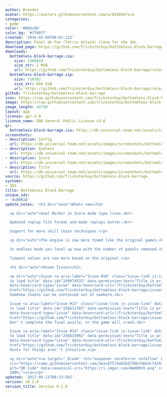 ```yaml
---
author: Brandon
avatar: https://avatars.githubusercontent.com/u/824564?v=4
categories:
- game
color: '#8b8c8b'
color_bg: '#7f807f'
created: '2016-03-04T08:01:22Z'
description: Panel de Pon (Tetris Attack) clone for the 3ds.
download_page: https://github.com/TricksterGuy/bottomless-block-barrage/releases
downloads:
  bottomless-block-barrage.cia:
    size: 1369024
    size_str: 1 MiB
    url: https://github.com/TricksterGuy/bottomless-block-barrage/releases/download/v0.2.0/bottomless-block-barrage.cia
  bottomless-block-barrage.zip:
    size: 710782
    size_str: 694 KiB
    url: https://github.com/TricksterGuy/bottomless-block-barrage/releases/download/v0.2.0/bottomless-block-barrage.zip
github: TricksterGuy/bottomless-block-barrage
icon: https://raw.githubusercontent.com/TricksterGuy/bottomless-block-barrage/master/resources/icon.png
image: https://raw.githubusercontent.com/TricksterGuy/bottomless-block-barrage/master/resources/banner.png
image_length: 42720
layout: app
license: gpl-3.0
license_name: GNU General Public License v3.0
qr:
  bottomless-block-barrage.cia: https://db.universal-team.net/assets/images/qr/bottomless-block-barrage-cia.png
screenshots:
- description: Config
  url: https://db.universal-team.net/assets/images/screenshots/bottomless-block-barrage/config.png
- description: Endless
  url: https://db.universal-team.net/assets/images/screenshots/bottomless-block-barrage/endless.png
- description: Score
  url: https://db.universal-team.net/assets/images/screenshots/bottomless-block-barrage/score.png
- description: Title
  url: https://db.universal-team.net/assets/images/screenshots/bottomless-block-barrage/title.png
source: https://github.com/TricksterGuy/bottomless-block-barrage
systems:
- 3DS
title: Bottomless Block Barrage
unique_ids:
- '0xB0B1B'
update_notes: '<h2 dir="auto">Whats new</h2>

  <p dir="auto">Goal Marker in Score mode type lines.<br>

  Updated replay file format and made replays better.<br>

  Support for more skill chain techniques.</p>

  <p dir="auto">The engine is now more timed like the original games.<br>

  In endless mode you level up now with the number of panels removed.<br>

  Timeout values are now more based on the original.</p>

  <h2 dir="auto">Known Issues</h2>

  <p dir="auto">Issue <a aria-label="Issue #10" class="issue-link js-issue-link" data-error-text="Failed
  to load title" data-id="249974535" data-permission-text="Title is private" data-url="https://github.com/TricksterGuy/bottomless-block-barrage/issues/10"
  data-hovercard-type="issue" data-hovercard-url="/TricksterGuy/bottomless-block-barrage/issues/10/hovercard"
  href="https://github.com/TricksterGuy/bottomless-block-barrage/issues/10">#10</a>.
  Somehow chains can be continued out of nowhere.<br>

  Issue <a aria-label="Issue #13" class="issue-link js-issue-link" data-error-text="Failed
  to load title" data-id="256611785" data-permission-text="Title is private" data-url="https://github.com/TricksterGuy/bottomless-block-barrage/issues/13"
  data-hovercard-type="issue" data-hovercard-url="/TricksterGuy/bottomless-block-barrage/issues/13/hovercard"
  href="https://github.com/TricksterGuy/bottomless-block-barrage/issues/13">#13</a>.
  Don''t complete the final puzzle, or the game will crash.<br>

  Issue <a aria-label="Issue #14" class="issue-link js-issue-link" data-error-text="Failed
  to load title" data-id="256615982" data-permission-text="Title is private" data-url="https://github.com/TricksterGuy/bottomless-block-barrage/issues/14"
  data-hovercard-type="issue" data-hovercard-url="/TricksterGuy/bottomless-block-barrage/issues/14/hovercard"
  href="https://github.com/TricksterGuy/bottomless-block-barrage/issues/14">#14</a>.
  Hints for things aren''t intuitive.</p>

  <p dir="auto"><a target="_blank" rel="noopener noreferrer nofollow" href="https://camo.githubusercontent.com/3eac87574a62bd730b7abb3c741913e4ac719d37de1c7b7642405de93bb7f622/68747470733a2f2f692e696d6775722e636f6d2f57654b4b526e352e706e67"><img
  src="https://camo.githubusercontent.com/3eac87574a62bd730b7abb3c741913e4ac719d37de1c7b7642405de93bb7f622/68747470733a2f2f692e696d6775722e636f6d2f57654b4b526e352e706e67"
  alt="QR Code" data-canonical-src="https://i.imgur.com/WeKKRn5.png" style="max-width:
  100%;"></a></p>'
updated: '2017-09-11T08:23:56Z'
version: v0.2.0
version_title: Version 0.2.0
---
```

